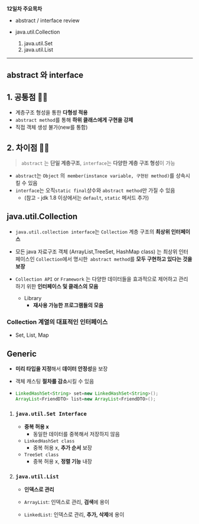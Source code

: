 **12일차 주요목차**

- abstract / interface review

- java.util.Collection 
	1) java.util.Set 
    2) java.util.List

-------

## abstract 와 interface

## 1. 공통점 :family_woman_girl:

- 계층구조 형성을 통한 **다형성 적용**
- ``abstract method``를 통해 **하위 클래스에게 구현을 강제**
- 직접 객체 생성 불가(new를 통함)

## 2.  차이점 :family_woman_boy:

> ``abstract`` 는 **단일 계층구조**, ``interface``는 **다양한 계층 구조 형성**이 가능

- ``abstract``는 ``Object`` 의`` member(instance variable, 구현된 method)``를 상속시킬 수 있음
- ``interface``는 오직`` static final ``상수와 ``abstract method``만 가질 수 있음
  - (참고 - jdk 1.8 이상에서는 ``default``, ``static`` 메서드 추가)

## java.util.Collection

- ``java.util.collection interface``는 ``Collection`` 계층 구조의 **최상위 인터페이스**
- 모든 java 자료구조 객체 (ArrayList,TreeSet, HashMap class) 는 최상위 인터페이스인 ``Collection``에서 명시한`` abstract method``를 **모두 구현하고 있다는 것을 보장**

- ``Collection API`` or  ``Framework`` 는 다양한 데이터들을 효과적으로 제어하고 관리하기 위한 **인터페이스 및 클래스의 모음**
  - Library
    - **재사용 가능한 프로그램들의 모음**

### Collection 계열의 대표적인 인터페이스

- Set, List, Map

## Generic

- **미리 타입을 지정**해서 **데이터 안정성**을 보장

- 객체 캐스팅 **절차를 감소**시킬 수 있음

- ```java
  LinkedHashSet<String> set=new LinkedHashSet<String>();
  ArrayList<FriendDTO> list=new ArrayList<FriendDTO>();
  ```
  

1. ### ``java.util.Set Interface``

   - **중복 허용 x**
     - 동일한 데이터를 중복해서 저장하지 않음
   - ``LinkedHashSet class``
     - 중복 허용 x, **추가 순서** 보장
   - ``TreeSet class``
     - 중복 허용 x, **정렬 기능** 내장
   
2. ### ``java.util.List``

   - **인덱스로 관리**

   - ``ArrayList``: 인덱스로 관리, **검색**에 용이

   - ``LinkedList``: 인덱스로 관리, **추가, 삭제**에 용이

